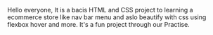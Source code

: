 Hello everyone, It is a bacis HTML  and CSS project to learning a ecommerce store like nav bar menu and aslo beautify with css using flexbox hover and more.
It's a fun project through our Practise.
